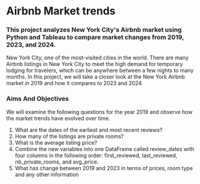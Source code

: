 # Airbnb Market trends
### This project analyzes New York City's Airbnb market using Python and Tableau to compare market changes from 2019, 2023, and 2024.

New York City, one of the most-visited cities in the world. There are many Airbnb listings in New York City to meet the high demand for temporary lodging for travelers, which can be anywhere between a few nights to many months. In this project, we will take a closer look at the New York Airbnb market in 2019 and how it compares to 2023 and 2024.

### Aims And Objectives
We will examine the following questions for the year 2019 and observe how the market trends have evolved over time.

1. What are the dates of the earliest and most recent reviews? 
2. How many of the listings are private rooms? 
3. What is the average listing price?
4. Combine the new variables into one DataFrame called review_dates with four columns in the following order: 
   first_reviewed, last_reviewed,    nb_private_rooms, and avg_price.
5. What has change between 2019 and 2023 in terms of prices, room type and any other information